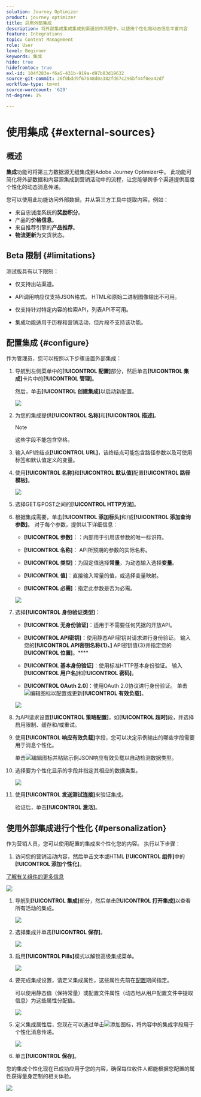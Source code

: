 ```yaml
---
solution: Journey Optimizer
product: journey optimizer
title: 启用外部集成
description: 将外部集成集成集成到渠道创作流程中，以使用个性化和动态信息丰富内容
feature: Integrations
topic: Content Management
role: User
level: Beginner
keywords: 集成
hide: true
hidefromtoc: true
exl-id: 104f283e-f6a5-431b-919a-d97b83d19632
source-git-commit: 26f0bdd9f67648d0a382fd67c296bf44f0ea42df
workflow-type: tm+mt
source-wordcount: '629'
ht-degree: 1%

---
```


# 使用集成 {#external-sources}

## 概述

**集成**&#x200B;功能可将第三方数据源无缝集成到Adobe Journey Optimizer中。 此功能可简化将外部数据和内容源集成到营销活动中的流程，让您能够跨多个渠道提供高度个性化的动态消息传递。

您可以使用此功能访问外部数据，并从第三方工具中提取内容，例如：

* 来自忠诚度系统的&#x200B;**奖励积分**。
* 产品的&#x200B;**价格信息**。
* 来自推荐引擎的&#x200B;**产品推荐**。
* **物流更新**&#x200B;为交货状态。

## Beta 限制 {#limitations}

测试版具有以下限制：

* 仅支持出站渠道。

* API调用响应仅支持JSON格式。 HTML和原始二进制图像输出不可用。

* 仅支持针对特定内容的检索API，列表API不可用。

* 集成功能适用于历程和营销活动，但片段不支持该功能。

## 配置集成 {#configure}

作为管理员，您可以按照以下步骤设置外部集成：

1. 导航到左侧菜单中的&#x200B;**[!UICONTROL 配置]**&#x200B;部分，然后单击&#x200B;**[!UICONTROL 集成]**&#x200B;卡片中的&#x200B;**[!UICONTROL 管理]**。

   然后，单击&#x200B;**[!UICONTROL 创建集成]**&#x200B;以启动新配置。

   ![](assets/external-integration-config-1.png)

1. 为您的集成提供&#x200B;**[!UICONTROL 名称]**&#x200B;和&#x200B;**[!UICONTROL 描述]**。

   >[!NOTE]
   >
   >这些字段不能包含空格。

1. 输入API终结点&#x200B;**[!UICONTROL URL]**，该终结点可能包含路径参数以及可使用标签和默认值定义的变量。

1. 使用&#x200B;**[!UICONTROL 名称]**&#x200B;和&#x200B;**[!UICONTROL 默认值]**&#x200B;配置&#x200B;**[!UICONTROL 路径模板]**。

   ![](assets/external-integration-config-2.png)

1. 选择GET与POST之间的&#x200B;**[!UICONTROL HTTP方法]**。

1. 根据集成需要，单击&#x200B;**[!UICONTROL 添加标头]**&#x200B;和/或&#x200B;**[!UICONTROL 添加查询参数]**。 对于每个参数，提供以下详细信息：

   * **[!UICONTROL 参数]**：：内部用于引用该参数的唯一标识符。

   * **[!UICONTROL 名称]**： API所预期的参数的实际名称。

   * **[!UICONTROL 类型]**：为固定值选择&#x200B;**常量**，为动态输入选择&#x200B;**变量**。

   * **[!UICONTROL 值]**：直接输入常量的值，或选择变量映射。

   * **[!UICONTROL 必需]**：指定此参数是否为必需。

   ![](assets/external-integration-config-3.png)

1. 选择&#x200B;**[!UICONTROL 身份验证类型]**：

   * **[!UICONTROL 无身份验证]**：适用于不需要任何凭据的开放API。

   * **[!UICONTROL API密钥]**：使用静态API密钥对请求进行身份验证。 输入您的&#x200B;**[!UICONTROL API密钥名称{1&#x200B;}、]** API密钥值{3&#x200B;}并指定您的&#x200B;**[!UICONTROL 位置]**。****

   * **[!UICONTROL 基本身份验证]**：使用标准HTTP基本身份验证。 输入&#x200B;**[!UICONTROL 用户名]**&#x200B;和&#x200B;**[!UICONTROL 密码]**。

   * **[!UICONTROL OAuth 2.0]**：使用OAuth 2.0协议进行身份验证。 单击![编辑](assets/do-not-localize/Smock_Edit_18_N.svg)图标以配置或更新&#x200B;**[!UICONTROL 有效负载]**。

   ![](assets/external-integration-config-4.png)

1. 为API请求设置&#x200B;**[!UICONTROL 策略配置]**，如&#x200B;**[!UICONTROL 超时]**&#x200B;段，并选择启用限制、缓存和/或重试。

1. 使用&#x200B;**[!UICONTROL 响应有效负载]**&#x200B;字段，您可以决定示例输出的哪些字段需要用于消息个性化。

   单击![编辑](assets/do-not-localize/Smock_Edit_18_N.svg)图标并粘贴示例JSON响应有效负载以自动检测数据类型。

1. 选择要为个性化显示的字段并指定其相应的数据类型。

   ![](assets/external-integration-config-5.png)

1. 使用&#x200B;**[!UICONTROL 发送测试连接]**&#x200B;来验证集成。

   验证后，单击&#x200B;**[!UICONTROL 激活]**。

## 使用外部集成进行个性化 {#personalization}

作为营销人员，您可以使用配置的集成来个性化您的内容。 执行以下步骤：

1. 访问您的营销活动内容，然后单击文本或HTML **[!UICONTROL 组件]**&#x200B;中的&#x200B;**[!UICONTROL 添加个性化]**。

[了解有关组件的更多信息](../email/content-components.md)

   ![](assets/external-integration-content-1.png)

1. 导航到&#x200B;**[!UICONTROL 集成]**&#x200B;部分，然后单击&#x200B;**[!UICONTROL 打开集成]**&#x200B;以查看所有活动的集成。

   ![](assets/external-integration-content-2.png)

1. 选择集成并单击&#x200B;**[!UICONTROL 保存]**。

   ![](assets/external-integration-content-3.png)

1. 启用&#x200B;**[!UICONTROL Pills]**&#x200B;模式以解锁高级集成菜单。

   ![](assets/external-integration-content-4.png)

1. 要完成集成设置，请定义集成属性，这些属性先前在[配置](#configure)期间指定。

   可以使用静态值（保持常量）或配置文件属性（动态地从用户配置文件中提取信息）为这些属性分配值。

   ![](assets/external-integration-content-5.png)

1. 定义集成属性后，您现在可以通过单击![添加](assets/do-not-localize/Smock_Add_18_N.svg)图标，将内容中的集成字段用于个性化消息传递。

   ![](assets/external-integration-content-6.png)

1. 单击&#x200B;**[!UICONTROL 保存]**。

您的集成个性化现在已成功应用于您的内容，确保每位收件人都能根据您配置的属性获得量身定制的相关体验。

![](assets/external-integration-content-7.png)
